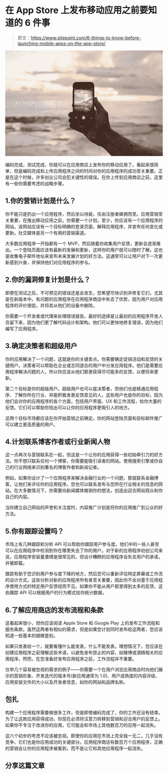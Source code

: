 # 在 App Store 上发布移动应用之前要知道的 6 件事

> 原文：<https://www.sitepoint.com/6-things-to-know-before-launching-mobile-apps-on-the-app-store/>

![Launching Mobile Apps](img/308cdb8e3da6773cd4d618fe5d290e0f.png)

编码完成，测试完成，你就可以在应用商店上发布你的移动应用了。看起来很简单，但是编码完成和上传应用程序之间的时间对你的应用程序的成功至关重要。正是在这个时候，许多创业公司会犯关键性的错误。在你上传到应用商店之前，这里有一些你需要考虑的战略步骤。

## 1.你的营销计划是什么？

你不能只是扔出一个应用程序，然后坐以待毙，任由注册者蜂拥而至。应用营销至关重要，在推出移动应用之前，你需要一个计划。至少，你应该有一个应用程序的网站。该网站应该有一个目标明确的登录页面，解释应用程序，并宣布任何变化或更新。社交媒体是另一个有用的营销渠道。

大多数应用程序一开始都有一个 MVP，然后随着你收集用户反馈，更新会逐渐推出。一个登陆页面应该有最新的发展和更新，这样你的用户就可以随时了解。这也是收集电子邮件地址来宣布未来发展计划的好方法。这通常可以让用户对下一次更新感到兴奋，并保持他们对应用程序的参与。

## 2.你的漏洞修复计划是什么？

即使在测试之后，不可预见的错误还是会发生，您希望尽快识别并修复它们，尤其是在新版本中。有问题的应用程序在应用程序商店中失去了优势，因为用户对应用程序的评价很低，并将其从他们的设备中删除。

你需要一个开发者或代理来处理错误报告。最好的选择是让最初的应用程序开发人员留下来，因为他们更了解代码设计和架构。他们可以更快地修复错误，因为他们编写了应用程序。

## 3.确定决策者和超级用户

你的应用解决了一个问题，这就是你的关键卖点。你需要确定促销活动和反馈的关键用户。决策者可以帮助在企业或志同道合的用户中分发应用程序。他们是需要应用程序解决问题的人，所以你应该从他们那里获得尽可能多的反馈，以便将来更新。

第二个目标是你的超级用户。超级用户也可以是决策者，但他们也是精通应用程序、了解你所在行业、并能积极发表反馈意见的人。这些用户也是你的目标，因为他们会对你的应用程序的各个方面，包括用户界面、UX 和工作流程，给你大量的反馈。它们可以帮助你找出可以让你的应用程序更吸引人的地方。

这两个目标市场都应该在你开始营销之前确定。你的网站登陆页面和目标邮件推广可以建立更高质量的用户。

## 4.计划联系博客作者或行业新闻人物

这一点再次与营销联系在一起，但这是一个让你的应用获得一些初始牵引力的好方法。你不想只联系任何一个博客，你需要能吸引读者的网站。使用搜索引擎或你自己的行业网络来识别著名的博客作者和新闻记者。

例如，如果你设计了一个应用程序来解决金融行业的一个问题，那就联系金融博客，让他们来评论你的应用程序。您也可以联系发布与您所在行业相关的信息的网站。在大多数情况下，你需要向新闻媒体推销你的想法，创造出迎合网站观众和你自己的内容。

当你建立自己网站的声誉和关注度时，内容推广计划是将你的应用推广到公众的好方法。

## 5.你有跟踪设置吗？

市场上有几种跟踪和分析 API 可以帮助你跟踪用户参与度。他们中的一些人甚至可以在应用程序中检测到你在哪里失去了你的用户。对于新的应用程序初创公司来说，应用程序安装量激增是很常见的，但设计糟糕的应用程序会失去用户的承诺，并被卸载。

跟踪有助于您识别用户参与度下降的地方，然后您可以重新评估特定屏幕或工作流的设计方式。这些分析对新的应用程序所有者至关重要，因此你不会对基于应用程序使用方式的特定用户反馈视而不见。如果你不能从用户那里得到太多的反馈，这些跟踪 API 可以根据用户的行为模式给你统计数据。

## 6.了解应用商店的发布流程和条款

这看起来很小，但你应该阅读 Apple Store 和 Google Play 上的发布工作流程和服务条款。虽然这两者有相似的需求，但是如果您计划同时发布给这两者，您应该知道一些基本的细微差别。

如果只发表给一个，就要看懂什么能发表，什么不能发表。理想情况下，您应该在创建应用程序之前理解这些术语，以避免发布禁止的内容，如赌博或酒精相关的应用程序。然而，在您准备好发布应用程序之前，工作流程并不重要。

仅举几个容易被忽视的需求的例子——你需要一个在用户浏览应用商店时向他们展示的营销形象、开发迭代的版本号(新应用通常为 1.0)、用户成熟度的内容评级、应用安装文件的大小以及开发者信息，如你的网站和品牌名称。

## 包扎

构建一个应用程序需要做很多工作，但是即使编码完成了，你的工作还没有结束。为了让这款应用获得成功，你现在必须将注意力转移到营销和迎合用户的反馈上。如果你不专注于改进你的应用，它可能会和市场上其他数百万的应用一起消失。

这六个初步的考虑不应该被忽视。即使你的应用在市场上完全独一无二，几乎没有竞争，它们也是你应用成功的关键部分。应用程序商店有数百万个应用程序，正确的营销会让你的应用程序被看到，而不是让它和其他应用程序一起消失。

## 分享这篇文章